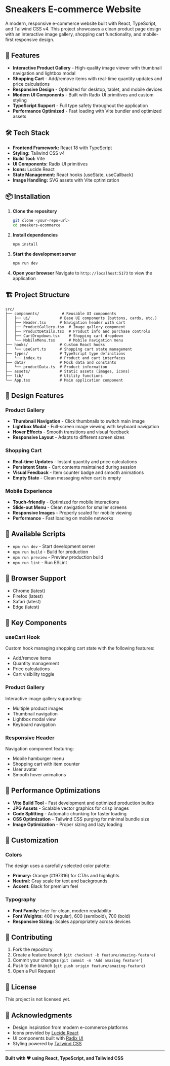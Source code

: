 # Sneakers E-commerce Website

A modern, responsive e-commerce website built with React, TypeScript, and Tailwind CSS v4. This project showcases a clean product page design with an interactive image gallery, shopping cart functionality, and mobile-first responsive design.

## 🚀 Features

- **Interactive Product Gallery** - High-quality image viewer with thumbnail navigation and lightbox modal
- **Shopping Cart** - Add/remove items with real-time quantity updates and price calculations
- **Responsive Design** - Optimized for desktop, tablet, and mobile devices
- **Modern UI Components** - Built with Radix UI primitives and custom styling
- **TypeScript Support** - Full type safety throughout the application
- **Performance Optimized** - Fast loading with Vite bundler and optimized assets

## 🛠️ Tech Stack

- **Frontend Framework:** React 18 with TypeScript
- **Styling:** Tailwind CSS v4
- **Build Tool:** Vite
- **UI Components:** Radix UI primitives
- **Icons:** Lucide React
- **State Management:** React hooks (useState, useCallback)
- **Image Handling:** SVG assets with Vite optimization

## 📦 Installation

1. **Clone the repository**

   ```bash
   git clone <your-repo-url>
   cd sneakers-ecommerce
   ```

2. **Install dependencies**

   ```bash
   npm install
   ```

3. **Start the development server**

   ```bash
   npm run dev
   ```

4. **Open your browser**
   Navigate to `http://localhost:5173` to view the application

## 🏗️ Project Structure

```
src/
├── components/          # Reusable UI components
│   ├── ui/             # Base UI components (buttons, cards, etc.)
│   ├── Header.tsx      # Navigation header with cart
│   ├── ProductGallery.tsx  # Image gallery component
│   ├── ProductDetails.tsx  # Product info and purchase controls
│   ├── CartDropdown.tsx    # Shopping cart dropdown
│   └── MobileMenu.tsx      # Mobile navigation menu
├── hooks/              # Custom React hooks
│   └── useCart.ts      # Shopping cart state management
├── types/              # TypeScript type definitions
│   └── index.ts        # Product and cart interfaces
├── data/               # Mock data and constants
│   └── productData.ts  # Product information
├── assets/             # Static assets (images, icons)
├── lib/                # Utility functions
└── App.tsx             # Main application component
```

## 🎨 Design Features

### Product Gallery

- **Thumbnail Navigation** - Click thumbnails to switch main image
- **Lightbox Modal** - Full-screen image viewing with keyboard navigation
- **Hover Effects** - Smooth transitions and visual feedback
- **Responsive Layout** - Adapts to different screen sizes

### Shopping Cart

- **Real-time Updates** - Instant quantity and price calculations
- **Persistent State** - Cart contents maintained during session
- **Visual Feedback** - Item counter badge and smooth animations
- **Empty State** - Clean messaging when cart is empty

### Mobile Experience

- **Touch-friendly** - Optimized for mobile interactions
- **Slide-out Menu** - Clean navigation for smaller screens
- **Responsive Images** - Properly scaled for mobile viewing
- **Performance** - Fast loading on mobile networks

## 🔧 Available Scripts

- `npm run dev` - Start development server
- `npm run build` - Build for production
- `npm run preview` - Preview production build
- `npm run lint` - Run ESLint

## 📱 Browser Support

- Chrome (latest)
- Firefox (latest)
- Safari (latest)
- Edge (latest)

## 🎯 Key Components

### useCart Hook

Custom hook managing shopping cart state with the following features:

- Add/remove items
- Quantity management
- Price calculations
- Cart visibility toggle

### Product Gallery

Interactive image gallery supporting:

- Multiple product images
- Thumbnail navigation
- Lightbox modal view
- Keyboard navigation

### Responsive Header

Navigation component featuring:

- Mobile hamburger menu
- Shopping cart with item counter
- User avatar
- Smooth hover animations

## 🚀 Performance Optimizations

- **Vite Build Tool** - Fast development and optimized production builds
- **JPG Assets** - Scalable vector graphics for crisp images
- **Code Splitting** - Automatic chunking for faster loading
- **CSS Optimization** - Tailwind CSS purging for minimal bundle size
- **Image Optimization** - Proper sizing and lazy loading

## 🎨 Customization

### Colors

The design uses a carefully selected color palette:

- **Primary:** Orange (#f97316) for CTAs and highlights
- **Neutral:** Gray scale for text and backgrounds
- **Accent:** Black for premium feel

### Typography

- **Font Family:** Inter for clean, modern readability
- **Font Weights:** 400 (regular), 600 (semibold), 700 (bold)
- **Responsive Sizing:** Scales appropriately across devices

## 🤝 Contributing

1. Fork the repository
2. Create a feature branch (`git checkout -b feature/amazing-feature`)
3. Commit your changes (`git commit -m 'Add amazing feature'`)
4. Push to the branch (`git push origin feature/amazing-feature`)
5. Open a Pull Request

## 📄 License

This project is not licensed yet.

## 🙏 Acknowledgments

- Design inspiration from modern e-commerce platforms
- Icons provided by [Lucide React](https://lucide.dev/)
- UI components built with [Radix UI](https://www.radix-ui.com/)
- Styling powered by [Tailwind CSS](https://tailwindcss.com/)

---

**Built with ❤️ using React, TypeScript, and Tailwind CSS**
